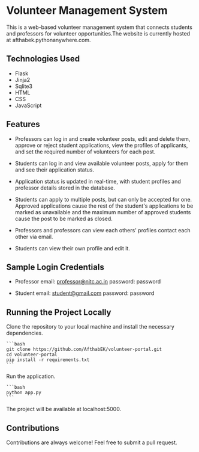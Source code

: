 # Volunteer Management System

This is a web-based volunteer management system that connects students and professors for volunteer opportunities.The website is currently hosted at afthabek.pythonanywhere.com.

## Technologies Used

 - Flask
 - Jinja2
 - Sqlite3
 - HTML
 - CSS
 - JavaScript

## Features

- Professors can log in and create volunteer posts, edit and delete them, approve or reject student applications, view the profiles of applicants, and set the required number of volunteers for each post.
- Students can log in and view available volunteer posts, apply for them and see their application status.
- Application status is updated in real-time, with student profiles and professor details stored in the database.
 
- Students can apply to multiple posts, but can only be accepted for one. Approved applications cause the rest of the student's applications to be marked as unavailable and the maximum number of approved students cause the post to be marked as closed.
- Professors and professors can view each others' profiles contact each other via email.
- Students can view their own profile and edit it.

## Sample Login Credentials
- Professor email: professor@nitc.ac.in
	password: password

- Student email: student@gmail.com
	password: password

## Running the Project Locally

Clone the repository to your local machine and install the necessary dependencies.
    
    ```bash
    git clone https://github.com/AfthabEK/volunteer-portal.git
    cd volunteer-portal
    pip install -r requirements.txt
    ```
Run the application.
    
    ```bash
    python app.py
    ```
The project will be available at localhost:5000.

## Contributions
Contributions are always welcome! Feel free to submit a pull request.








